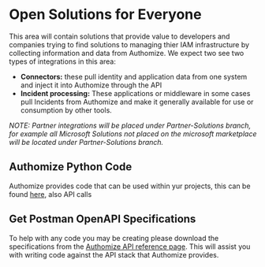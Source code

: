 # Open Solutions for Everyone
This area will contain solutions that provide value to developers and companies trying to find solutions to managing thier IAM infrastructure by collecting information and data from Authomize. We expect two see two types of integrations in this area:

- **Connectors:** these pull identity and application data from one system and inject it into Authomize through the API
- **Incident processing:** These applications or middleware in some cases pull Incidents from Authomize and make it generally available for use or          consumption by other tools.

*NOTE: Partner integrations will be placed under Partner-Solutions branch, for example all Microsoft Solutions not placed on the microsoft marketplace will be located under Partner-Solutions branch.*

## Authomize Python Code
Authomize provides code that can be used within yur projects, this can be found [here](https://github.com/authomize/authomize-python-provider-template), also API calls 

## Get Postman OpenAPI Specifications
To help with any code you may be creating please download the specifications from the [Authomize API reference page](https://api.authomize.com/documentation). This will assist you with writing code against the API stack that Authomize provides.
